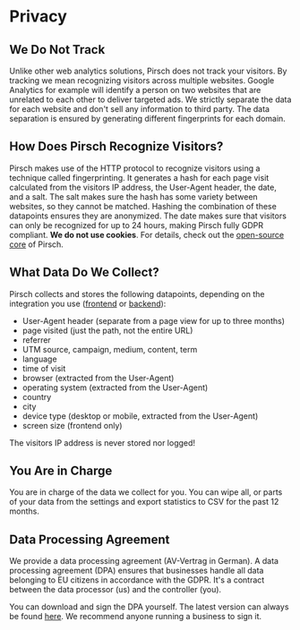 # Privacy

## We Do Not Track

Unlike other web analytics solutions, Pirsch does not track your visitors. By tracking we mean recognizing visitors across multiple websites. Google Analytics for example will identify a person on two websites that are unrelated to each other to deliver targeted ads. We strictly separate the data for each website and don't sell any information to third party. The data separation is ensured by generating different fingerprints for each domain.

## How Does Pirsch Recognize Visitors?

Pirsch makes use of the HTTP protocol to recognize visitors using a technique called fingerprinting. It generates a hash for each page visit calculated from the visitors IP address, the User-Agent header, the date, and a salt. The salt makes sure the hash has some variety between websites, so they cannot be matched. Hashing the combination of these datapoints ensures they are anonymized. The date makes sure that visitors can only be recognized for up to 24 hours, making Pirsch fully GDPR compliant. **We do not use cookies**. For details, check out the [open-source core](https://github.com/pirsch-analytics/pirsch) of Pirsch.

## What Data Do We Collect?

Pirsch collects and stores the following datapoints, depending on the integration you use ([frontend](/get-started/frontend-integration) or [backend](/get-started/backend-integration)):

* User-Agent header (separate from a page view for up to three months)
* page visited (just the path, not the entire URL)
* referrer
* UTM source, campaign, medium, content, term
* language
* time of visit
* browser (extracted from the User-Agent)
* operating system (extracted from the User-Agent)
* country
* city
* device type (desktop or mobile, extracted from the User-Agent)
* screen size (frontend only)

The visitors IP address is never stored nor logged!

## You Are in Charge

You are in charge of the data we collect for you. You can wipe all, or parts of your data from the settings and export statistics to CSV for the past 12 months.

## Data Processing Agreement

We provide a data processing agreement (AV-Vertrag in German). A data processing agreement (DPA) ensures that businesses handle all data belonging to EU citizens in accordance with the GDPR. It's a contract between the data processor (us) and the controller (you).

You can download and sign the DPA yourself. The latest version can always be found [here](https://pirsch.io/static/files/pirsch-data-processing-agreement.pdf). We recommend anyone running a business to sign it.
